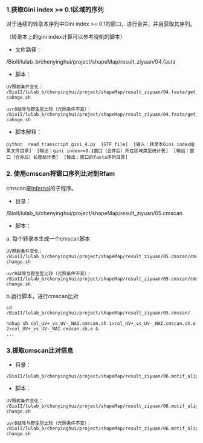 ### 1.获取Gini index >= 0.1区域的序列

对于连续的转录本序列中Gini index >= 0.1的窗口，进行合并，并且获取其序列。  

（转录本上的gini index计算可以参考晓帆的脚本）  

- 文件路径：  

/BioII/lulab_b/chenyinghui/project/shapeMap/result_ziyuan/04.fasta    

- 脚本：  
  
```
UV照射条件变化：
/BioII/lulab_b/chenyinghui/project/shapeMap/result_ziyuan/04.fasta/get_delta_gini_fasta_UV-cahnge.sh

uvr8敲除与野生型比较（光照条件不变）：   
/BioII/lulab_b/chenyinghui/project/shapeMap/result_ziyuan/04.fasta/get_delta_gini_fasta_uvr8-cahnge.sh
```

- 脚本解释：  

```
python  read_transcript_gini_4.py  [GTF file]  [输入：转录本Gini index结果文件目录]  [输出：gini index>=0.1窗口（合并后）所在区域类型统计表]  [输出：窗口（合并后）长度统计表]  [输出：窗口的fasta序列目录]   
```


### 2. 使用cmscan将窗口序列比对到Rfam

cmscan是[Infernal](https://github.com/EddyRivasLab/infernal)的子程序。

- 目录：  

/BioII/lulab_b/chenyinghui/project/shapeMap/result_ziyuan/05.cmscan

- 脚本：

a. 每个转录本生成一个cmscan脚本
 
```
UV照射条件变化： 
/BioII/lulab_b/chenyinghui/project/shapeMap/result_ziyuan/05.cmscan/cmscan.UV-change.sh

uvr8敲除与野生型比较（光照条件不变）：   
/BioII/lulab_b/chenyinghui/project/shapeMap/result_ziyuan/05.cmscan/cmscan_uvr8-change.sh
```
b.运行脚本，进行cmscan比对  
```
cd /BioII/lulab_b/chenyinghui/project/shapeMap/result_ziyuan/05.cmscan/

nohup sh col_UV+_vs_UV-_NAI.cmscan.sh 1>col_UV+_vs_UV-_NAI.cmscan.sh.o 2>col_UV+_vs_UV-_NAI.cmscan.sh.e &  
...
```


### 3.提取cmscan比对信息

- 目录：   
```
/BioII/lulab_b/chenyinghui/project/shapeMap/result_ziyuan/06.motif_alignment_info   
```

- 脚本：   
```
UV照射条件变化： 
/BioII/lulab_b/chenyinghui/project/shapeMap/result_ziyuan/06.motif_alignment_info/cmscan_result_summary.sig_UV-change.sh

uvr8敲除与野生型比较（光照条件不变）：   
/BioII/lulab_b/chenyinghui/project/shapeMap/result_ziyuan/06.motif_alignment_info/cmscan_result_summary.sig_uvr8-change.sh
```

